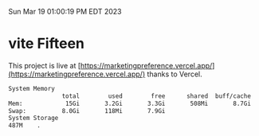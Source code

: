 Sun Mar 19 01:00:19 PM EDT 2023

# vite Fifteen


This project is live at [https://marketingpreference.vercel.app/](https://marketingpreference.vercel.app/) thanks to Vercel.

```bash
System Memory
               total        used        free      shared  buff/cache   available
Mem:            15Gi       3.2Gi       3.3Gi       508Mi       8.7Gi        11Gi
Swap:          8.0Gi       118Mi       7.9Gi
System Storage
487M	.
```

